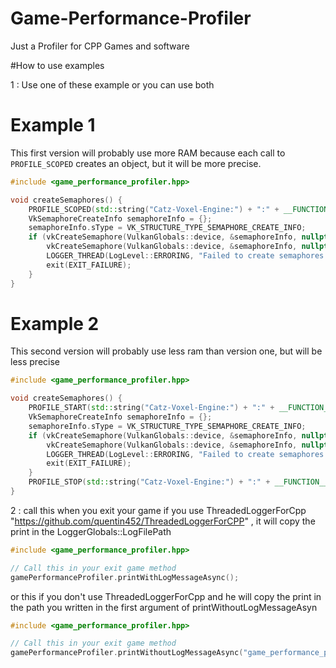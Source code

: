# Game-Performance-Profiler
Just a Profiler for CPP Games and software

#How to use examples

1 : Use one of these example or you can use both 

# Example 1
This first version will probably use more RAM because each call to `PROFILE_SCOPED` creates an object, but it will be more precise.
```cpp
#include <game_performance_profiler.hpp>

void createSemaphores() {
    PROFILE_SCOPED(std::string("Catz-Voxel-Engine:") + ":" + __FUNCTION__)
    VkSemaphoreCreateInfo semaphoreInfo = {};
    semaphoreInfo.sType = VK_STRUCTURE_TYPE_SEMAPHORE_CREATE_INFO;
    if (vkCreateSemaphore(VulkanGlobals::device, &semaphoreInfo, nullptr, &VulkanGlobals::imageAvailableSemaphore) != VK_SUCCESS ||
        vkCreateSemaphore(VulkanGlobals::device, &semaphoreInfo, nullptr, &VulkanGlobals::renderFinishedSemaphore) != VK_SUCCESS) {
        LOGGER_THREAD(LogLevel::ERRORING, "Failed to create semaphores!")
        exit(EXIT_FAILURE);
    }
}
```

# Example 2
This second version will probably use less ram than version one, but will be less precise
```cpp
#include <game_performance_profiler.hpp>

void createSemaphores() {
    PROFILE_START(std::string("Catz-Voxel-Engine:") + ":" + __FUNCTION__)
    VkSemaphoreCreateInfo semaphoreInfo = {};
    semaphoreInfo.sType = VK_STRUCTURE_TYPE_SEMAPHORE_CREATE_INFO;
    if (vkCreateSemaphore(VulkanGlobals::device, &semaphoreInfo, nullptr, &VulkanGlobals::imageAvailableSemaphore) != VK_SUCCESS ||
        vkCreateSemaphore(VulkanGlobals::device, &semaphoreInfo, nullptr, &VulkanGlobals::renderFinishedSemaphore) != VK_SUCCESS) {
        LOGGER_THREAD(LogLevel::ERRORING, "Failed to create semaphores!")
        exit(EXIT_FAILURE);
    }
    PROFILE_STOP(std::string("Catz-Voxel-Engine:") + ":" + __FUNCTION__)
}
```

2 : call this when you exit your game if you use ThreadedLoggerForCpp "https://github.com/quentin452/ThreadedLoggerForCPP" , it will copy the print in the LoggerGlobals::LogFilePath
```cpp
#include <game_performance_profiler.hpp>

// Call this in your exit game method
gamePerformanceProfiler.printWithLogMessageAsync();

```
or this if you don't use ThreadedLoggerForCpp and he will copy the print in the path you written in the first argument of  printWithoutLogMessageAsyn
```cpp
#include <game_performance_profiler.hpp>

// Call this in your exit game method
gamePerformanceProfiler.printWithoutLogMessageAsync("game_performance_profiler.log");
```